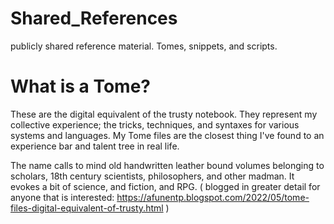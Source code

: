# Shared_References
publicly shared reference material. Tomes, snippets, and scripts.

# What is a Tome?
These are the digital equivalent of the trusty notebook.
They represent my collective experience; the tricks, techniques, and syntaxes for various systems and languages.
My Tome files are the closest thing I've found to an experience bar and talent tree in real life.

The name calls to mind old handwritten leather bound volumes belonging to scholars, 18th century scientists, philosophers, and other madman. It evokes a bit of science, and fiction, and RPG. 
( blogged in greater detail for anyone that is interested: https://afunentp.blogspot.com/2022/05/tome-files-digital-equivalent-of-trusty.html )

